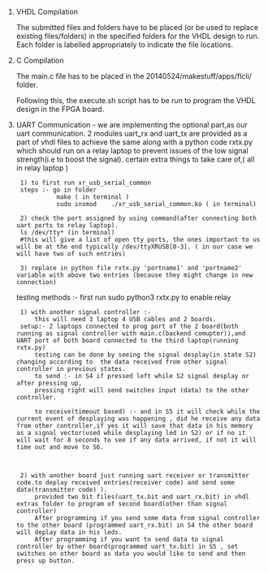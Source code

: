 1.	VHDL Compilation

	The submitted files and folders have to be placed (or be used to replace existing files/folders) in the specified folders for the VHDL design to run. Each folder is labelled appropriately to indicate the file locations.


2.	C Compilation

	The main.c file has to be placed in the 20140524/makestuff/apps/flcli/ folder.

	Following this, the execute.sh script has to be run to program the VHDL design in the FPGA board.

3. UART Communication -
	we are implementing the optional part,as our uart communication.
	2 modules uart_rx and uart_tx are provided as a part of vhdl files to achieve the same along with a python code rxtx.py which should run on a relay laptop to prevent issues of the low signal strength(i.e to boost the signal).
	certain extra things to take care of,( all in relay laptop )
		
		1) to first run xr_usb_serial_common
		steps :- go in folder
		          make ( in terminal )
		          sudo insmod	 ./xr_usb_serial_common.ko ( in terminal)

		2) check the port assigned by using command(after connecting both uart ports to relay laptop).	
		ls /dev/tty* (in terminal)
		#this will give a list of open tty ports, the ones important to us will be at the end typically /dev/ttyXRUSB[0-3]. ( in our case we will have two of such entries)
		
		3) replace in python file rxtx.py 'portname1' and 'portname2' variable with above two entries (because they might change in new connection)
		
	testing methods :-
		first run sudo python3 rxtx.py to enable relay
		
		1) with another signal controller :- 
			this will need 3 laptop 4 USB cables and 2 boards.
		setup:-	2 laptops connected to prog port of the 2 board(both running as signal controller with main.c(backend comupter)),and UART port of both board connected to the third laptop(running rxtx.py)
			testing can be done by seeing the signal desplay(in state S2) changing according to  the data received from other signal controller in previous states.
			to send :- in S4 if pressed left while S2 signal desplay or after pressing up,
			pressing right will send switches input (data) to the other controller.
			
			to receive(timeout based) :- and in S5 it will check while the current event of desplaying was happening , did he receive any data from other controller,if yes it will save that data in his memory as a signal vector(used while desplaying led in S2) or if no it will wait for 8 seconds to see if any data arrived, if not it will time out and move to S6.
  
				 	

		2) with another board just running uart receiver or transmitter code.to deplay received entries(receiver code) and send some data(transmitter code) ).
			provided two bit files(uart_tx.bit and uart_rx.bit) in vhdl extras folder to program of second board(other than signal controller)
			After programming if you send some data from signal controller to the other board (programmed uart_rx.bit) in S4 the other board will deplay data in his leds.
			After programming if you want to send data to signal controller by other board(programmed uart_tx.bit) in S5 , set switches on other board as data you would like to send and then press up button.


		 
				 
	
